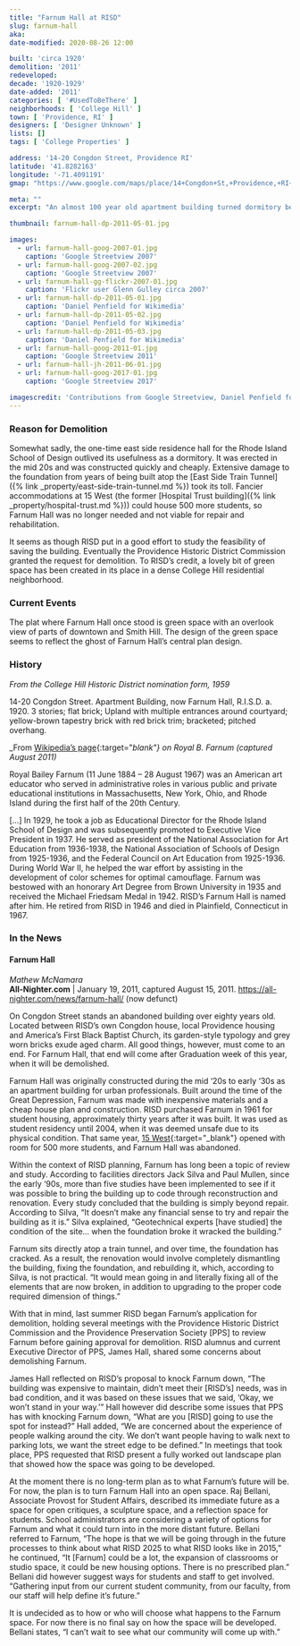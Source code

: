 ```yaml
---
title: "Farnum Hall at RISD"
slug: farnum-hall
aka: 
date-modified: 2020-08-26 12:00

built: 'circa 1920'
demolition: '2011'
redeveloped: 
decade: '1920-1929'
date-added: '2011'
categories: [ '#UsedToBeThere' ]
neighborhoods: [ 'College Hill' ]
town: [ 'Providence, RI' ]
designers: [ 'Designer Unknown' ]
lists: []
tags: [ 'College Properties' ]

address: '14-20 Congdon Street, Providence RI'
latitude: '41.8282163'
longitude: '-71.4091191'
gmap: "https://www.google.com/maps/place/14+Congdon+St,+Providence,+RI+02906/@41.8282163,-71.4091191,17z/data=!3m1!4b1!4m5!3m4!1s0x89e44517f77fcd97:0x9dbdda52fe5eee0d!8m2!3d41.8282163!4d-71.4069304"

meta: ""
excerpt: "An almost 100 year old apartment building turned dormitory became too downtrodden to be useful. "

thumbnail: farnum-hall-dp-2011-05-01.jpg

images:
  - url: farnum-hall-goog-2007-01.jpg
    caption: 'Google Streetview 2007'
  - url: farnum-hall-goog-2007-02.jpg
    caption: 'Google Streetview 2007'
  - url: farnum-hall-gg-flickr-2007-01.jpg
    caption: 'Flickr user Glenn Gulley circa 2007'
  - url: farnum-hall-dp-2011-05-01.jpg
    caption: 'Daniel Penfield for Wikimedia'
  - url: farnum-hall-dp-2011-05-02.jpg
    caption: 'Daniel Penfield for Wikimedia'
  - url: farnum-hall-dp-2011-05-03.jpg
    caption: 'Daniel Penfield for Wikimedia'
  - url: farnum-hall-goog-2011-01.jpg
    caption: 'Google Streetview 2011'
  - url: farnum-hall-jh-2011-06-01.jpg
  - url: farnum-hall-goog-2017-01.jpg
    caption: 'Google Streetview 2017'

imagescredit: 'Contributions from Google Streetview, Daniel Penfield for Wikimedia, and Flickr user Glenn Gulley'
---
```


### Reason for Demolition

Somewhat sadly, the one-time east side residence hall for the Rhode Island School of Design outlived its usefulness as a dormitory. It was erected in the mid 20s and was constructed quickly and cheaply. Extensive damage to the foundation from years of being built atop the [East Side Train Tunnel]({% link _property/east-side-train-tunnel.md %}) took its toll. Fancier accommodations at 15 West (the former [Hospital Trust building]({% link _property/hospital-trust.md %})) could house 500 more students, so Farnum Hall was no longer needed and not viable for repair and rehabilitation. 

It seems as though RISD put in a good effort to study the feasibility of saving the building. Eventually the Providence Historic District Commission granted the request for demolition. To RISD’s credit, a lovely bit of green space has been created in its place in a dense College Hill residential neighborhood. 


### Current Events

The plat where Farnum Hall once stood is green space with an overlook view of parts of downtown and Smith Hill. The design of the green space seems to reflect the ghost of Farnum Hall’s central plan design. 


### History

_From the College Hill Historic District nomination form, 1959_

14-20 Congdon Street. Apartment Building, now Farnum Hall, R.I.S.D. a. 1920. 3 stories; flat brick; Upland with multiple entrances around courtyard; yellow-brown tapestry brick with red brick trim; bracketed; pitched overhang.

_From [Wikipedia’s page](//en.wikipedia.org/wiki/Royal_B._Farnum){:target="_blank"} on Royal B. Farnum (captured August 2011)_

Royal Bailey Farnum (11 June 1884 – 28 August 1967) was an American art educator who served in administrative roles in various public and private educational institutions in Massachusetts, New York, Ohio, and Rhode Island during the first half of the 20th Century.

[…] In 1929, he took a job as Educational Director for the Rhode Island School of Design and was subsequently promoted to Executive Vice President in 1937. He served as president of the National Association for Art Education from 1936-1938, the National Association of Schools of Design from 1925-1936, and the Federal Council on Art Education from 1925-1936. During World War II, he helped the war effort by assisting in the development of color schemes for optimal camouflage. Farnum was bestowed with an honorary Art Degree from Brown University in 1935 and received the Michael Friedsam Medal in 1942. RISD’s Farnum Hall is named after him. He retired from RISD in 1946 and died in Plainfield, Connecticut in 1967.


### In the News

#### Farnum Hall

_Mathew McNamara_  
**All-Nighter.com** | January 19, 2011, captured August 15, 2011. https://all-nighter.com/news/farnum-hall/ (now defunct)

On Congdon Street stands an abandoned building over eighty years old. Located between RISD’s own Congdon house, local Providence housing and America’s First Black Baptist Church, its garden-style typology and grey worn bricks exude aged charm. All good things, however, must come to an end. For Farnum Hall, that end will come after Graduation week of this year, when it will be demolished.

Farnum Hall was originally constructed during the mid ‘20s to early ‘30s as an apartment building for urban professionals. Built around the time of the Great Depression, Farnum was made with inexpensive materials and a cheap house plan and construction. RISD purchased Farnum in 1961 for student housing, approximately thirty years after it was built. It was used as student residency until 2004, when it was deemed unsafe due to its physical condition.  That same year, [15 West](//www.google.com/maps/place/Fleet+Library+at+Rhode+Island+School+of+Design/@41.8255986,-71.4107871,17z/data=!4m8!1m2!2m1!1sRISD+15+West!3m4!1s0x89e44516f48ec09f:0x3d04c2f47cb12af9!8m2!3d41.8253435!4d-71.40946){:target="_blank"} opened with room for 500 more students, and Farnum Hall was abandoned.

Within the context of RISD planning, Farnum has long been a topic of review and study. According to facilities directors Jack Silva and Paul Mullen, since the early ‘90s, more than five studies have been implemented to see if it was possible to bring the building up to code through reconstruction and renovation. Every study concluded that the building is simply beyond repair. According to Silva, “It doesn’t make any financial sense to try and repair the building as it is.” Silva explained, “Geotechnical experts [have studied] the condition of the site… when the foundation broke it wracked the building.”

Farnum sits directly atop a train tunnel, and over time, the foundation has cracked. As a result, the renovation would involve completely dismantling the building, fixing the foundation, and rebuilding it, which, according to Silva, is not practical. “It would mean going in and literally fixing all of the elements that are now broken, in addition to upgrading to the proper code required dimension of things.”

With that in mind, last summer RISD began Farnum’s application for demolition, holding several meetings with the Providence Historic District Commission and the Providence Preservation Society [PPS] to review Farnum before gaining approval for demolition. RISD alumnus and current Executive Director of PPS, James Hall, shared some concerns about demolishing Farnum.

James Hall reflected on RISD’s proposal to knock Farnum down, “The building was expensive to maintain, didn’t meet their [RISD’s] needs, was in bad condition, and it was based on these issues that we said, ‘Okay, we won’t stand in your way.’” Hall however did describe some issues that PPS has with knocking Farnum down, “What are you [RISD] going to use the spot for instead?” Hall added, “We are concerned about the experience of people walking around the city. We don’t want people having to walk next to parking lots, we want the street edge to be defined.” In meetings that took place, PPS requested that RISD present a fully worked out landscape plan that showed how the space was going to be developed.

At the moment there is no long-term plan as to what Farnum’s future will be. For now, the plan is to turn Farnum Hall into an open space. Raj Bellani, Associate Provost for Student Affairs, described its immediate future as a space for open critiques, a sculpture space, and a reflection space for students. School administrators are considering a variety of options for Farnum and what it could turn into in the more distant future. Bellani referred to Farnum, “The hope is that we will be going through in the future processes to think about what RISD 2025 to what RISD looks like in 2015,” he continued, “It [Farnum] could be a lot, the expansion of classrooms or studio space, it could be new housing options. There is no prescribed plan.” Bellani did however suggest ways for students and staff to get involved. “Gathering input from our current student community, from our faculty, from our staff will help define it’s future.”

It is undecided as to how or who will choose what happens to the Farnum space.  For now there is no final say on how the space will be developed. Bellani states, “I  can’t wait to see what our community will come up with.”
